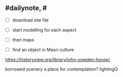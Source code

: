 #dailynote, #
- 
- [ ] download site file
- [ ] start modelling for each aspect
- [ ] then maps
- [ ] find an object in Maori culture


https://historyview.org/library/john-sowden-house/

borrowed scenery
a place for contemplation?
lightingO